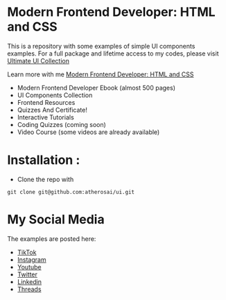 # Modern Frontend Developer: HTML and CSS


This is a repository with some examples of simple UI components examples. For a full package and lifetime access to my codes, please visit [Ultimate UI Collection](https://learning.atheros.ai/courses/modern-frontend-developer-html-and-css/sections/ui-components)

Learn more with me [Modern Frontend Developer: HTML and CSS](https://learning.atheros.ai/course-detail/modern-frontend-developer-html-and-css)

* Modern Frontend Developer Ebook (almost 500 pages)
* UI Components Collection
* Frontend Resources
* Quizzes And Certificate!
* Interactive Tutorials
* Coding Quizzes (coming soon)
* Video Course (some videos are already available)


# Installation :

* Clone the repo with
```
git clone git@github.com:atherosai/ui.git
```

# My Social Media
The examples are posted here:

* [TikTok](https://www.tiktok.com/@davidm_ai)
* [Instagram](https://www.instagram.com/davidm_ai/)
* [Youtube](https://www.youtube.com/@davidm_ai)
* [Twitter](https://twitter.com/davidm_ml)
* [Linkedin](https://www.linkedin.com/in/david-mraz/)
* [Threads](https://www.threads.net/@davidm_ai)


